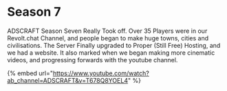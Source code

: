 # Season 7

ADSCRAFT Season Seven Really Took off. Over 35 Players were in our Revolt.chat Channel, and people began to make huge towns, cities and civilisations. The Server Finally upgraded to Proper (Still Free) Hosting, and we had a website. It also marked when we began making more cinematic videos, and progressing forwards with the youtube channel.

{% embed url="https://www.youtube.com/watch?ab_channel=ADSCRAFT&v=T678Q8YOEL4" %}
